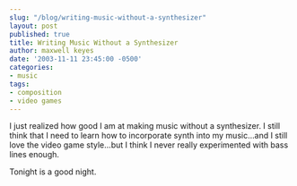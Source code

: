 ```yaml
---
slug: "/blog/writing-music-without-a-synthesizer"
layout: post
published: true
title: Writing Music Without a Synthesizer
author: maxwell keyes
date: '2003-11-11 23:45:00 -0500'
categories:
- music
tags:
- composition
- video games
---
```


I just realized how good I am at making music without a synthesizer. I still
think that I need to learn how to incorporate synth into my music...and I still
love the video game style...but I think I never really experimented with bass
lines enough.

Tonight is a good night.
